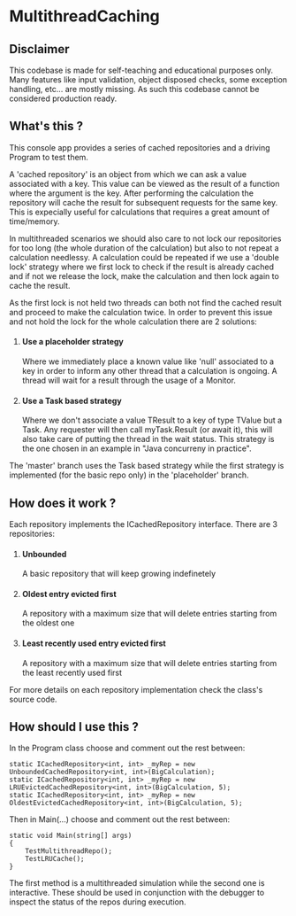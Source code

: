 # MultithreadCaching

## Disclaimer
This codebase is made for self-teaching and educational purposes only.
Many features like input validation, object disposed checks, some exception handling, etc... are mostly missing.
As such this codebase cannot be considered production ready.


## What's this ?
This console app provides a series of cached repositories and a driving Program to test them.

A 'cached repository' is an object from which we can ask a value associated with a key. This value can be viewed as the result of a function where the argument is the key.
After performing the calculation the repository will cache the result for subsequent requests for the same key. This is expecially useful for calculations that requires a great amount of time/memory.

In multithreaded scenarios we should also care to not lock our repositories for too long (the whole duration of the calculation) but also to not repeat a calculation needlessy.
A calculation could be repeated if we use a 'double lock' strategy where we first lock to check if the result is already cached and if not we release the lock, make the calculation and then lock again to cache the result.

As the first lock is not held two threads can both not find the cached result and proceed to make the calculation twice.
In order to prevent this issue and not hold the lock for the whole calculation there are 2 solutions:

1. #### Use a placeholder strategy		
	Where we immediately place a known value like 'null' associated to a key in order to inform any other thread that a calculation is ongoing. A thread will wait for a result through the usage of a Monitor.

2. #### Use a Task based strategy
	Where we don't associate a value TResult to a key of type TValue but a Task<TResult>. 
Any requester will then call myTask.Result (or await it), this will also take care of putting the thread in the wait status. 
This strategy is the one chosen in an example in "Java concurreny in practice".			
	
The 'master' branch uses the Task based strategy while the first strategy is implemented (for the basic repo only) in the 'placeholder' branch.


## How does it work ?
Each repository implements the ICachedRepository interface.
There are 3 repositories:

1. #### Unbounded
	A basic repository that will keep growing indefinetely

2. #### Oldest entry evicted first
	A repository with a maximum size that will delete entries starting from the oldest one

3. #### Least recently used entry evicted first
	A repository with a maximum size that will delete entries starting from the least recently used first

For more details on each repository implementation check the class's source code.


## How should I use this ?
In the Program class choose and comment out the rest between:

	static ICachedRepository<int, int> _myRep = new UnboundedCachedRepository<int, int>(BigCalculation);
	static ICachedRepository<int, int> _myRep = new LRUEvictedCachedRepository<int, int>(BigCalculation, 5);
	static ICachedRepository<int, int> _myRep = new OldestEvictedCachedRepository<int, int>(BigCalculation, 5);

Then in Main(...) choose and comment out the rest between:

	static void Main(string[] args)
    {
        TestMultithreadRepo();
        TestLRUCache();
	}

The first method is a multithreaded simulation while the second one is interactive. These should be used in conjunction with the debugger to inspect the status of the repos during execution. 




